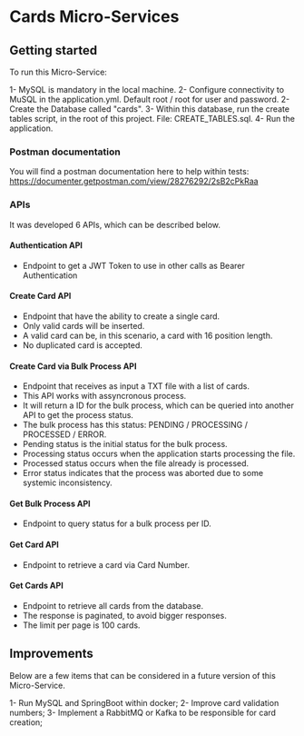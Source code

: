 Cards Micro-Services
==================

## Getting started

To run this Micro-Service:

1- MySQL is mandatory in the local machine.
2- Configure connectivity to MuSQL in the application.yml. Default root / root for user and password.
2- Create the Database called "cards".
3- Within this database, run the create tables script, in the root of this project. File: CREATE_TABLES.sql.
4- Run the application.

### Postman documentation

You will find a postman documentation here to help within tests: https://documenter.getpostman.com/view/28276292/2sB2cPkRaa

### APIs

It was developed 6 APIs, which can be described below.

#### Authentication API

* Endpoint to get a JWT Token to use in other calls as Bearer Authentication

#### Create Card API

* Endpoint that have the ability to create a single card.
* Only valid cards will be inserted.
* A valid card can be, in this scenario, a card with 16 position length.
* No duplicated card is accepted.

#### Create Card via Bulk Process API

* Endpoint that receives as input a TXT file with a list of cards.
* This API works with assyncronous process.
* It will return a ID for the bulk process, which can be queried into another API to get the process status.
* The bulk process has this status: PENDING / PROCESSING / PROCESSED / ERROR.
* Pending status is the initial status for the bulk process.
* Processing status occurs when the application starts processing the file.
* Processed status occurs when the file already is processed.
* Error status indicates that the process was aborted due to some systemic inconsistency.

#### Get Bulk Process API

* Endpoint to query status for a bulk process per ID.

#### Get Card API

* Endpoint to retrieve a card via Card Number.

#### Get Cards API

* Endpoint to retrieve all cards from the database.
* The response is paginated, to avoid bigger responses.
* The limit per page is 100 cards.

## Improvements

Below are a few items that can be considered in a future version of this Micro-Service.

1- Run MySQL and SpringBoot within docker;
2- Improve card validation numbers;
3- Implement a RabbitMQ or Kafka to be responsible for card creation;